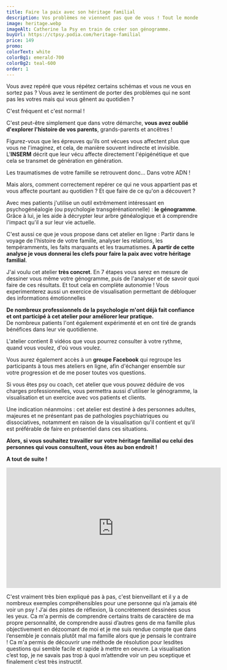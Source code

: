 ```yaml
---
title: Faire la paix avec son héritage familial
description: Vos problèmes ne viennent pas que de vous ! Tout le monde hérite des troubles psychologique de sa famille. Ensemble, nous allons trouver ce qui ne vous appartient pas et débloquer votre situation.
image: heritage.webp
imageAlt: Catherine la Psy en train de créer son génogramme.
buyUrl: https://ctpsy.podia.com/heritage-familial
price: 149
promo: 
colorText: white
colorBg1: emerald-700
colorBg2: teal-600
order: 1
---
```


<display-text display="frame">
Vous avez repéré que vous répétez certains schémas et vous ne vous en sortez pas ?  
Vous avez le sentiment de porter des problèmes qui ne sont pas les votres mais qui vous gênent au quotidien ?
</display-text>

<display-text>C'est fréquent et c'est normal !</display-text>

C'est peut-être simplement que dans votre démarche, **vous avez oublié d'explorer l'histoire de vos parents**, grands-parents et ancêtres !

Figurez-vous que les épreuves qu'ils ont vécues vous affectent plus que vous ne l'imaginez, et cela, de manière souvent indirecte et invisible. L'**INSERM** décrit que leur vécu affecte directement l'épigénétique et que cela se transmet de génération en génération. 

<display-text>
Les traumatismes de votre famille se retrouvent donc... Dans votre ADN !
</display-text>

Mais alors, comment correctement repérer ce qui ne vous appartient pas et vous affecte pourtant au quotidien ?
Et que faire de ce qu'on a découvert ?

Avec mes patients j'utilise un outil extrêmement intéressant en psychogénéalogie (ou psychologie transgérénationnelle) : **le génogramme**. Grâce à lui, je les aide à décrypter leur arbre généalogique et à comprendre l'impact qu'il a sur leur vie actuelle.

C'est aussi ce que je vous propose dans cet atelier en ligne : Partir dans le voyage de l'histoire de votre famille, analyser les relations, les tempéramments, les faits marquants et les traumatismes. **A partir de cette analyse je vous donnerai les clefs pour faire la paix avec votre héritage familial**.

J'ai voulu cet atelier **très concret**. En 7 étapes vous serez en mesure de dessiner vous même votre génogramme, puis de l'analyser et de savoir quoi faire de ces résultats. Et tout cela en complète autonomie !
Vous experimenterez aussi un exercice de visualisation permettant de débloquer des informations émotionnelles

**De nombreux professionnels de la psychologie m'ont déjà fait confiance et ont participé à cet atelier pour améliorer leur pratique.**  
De nombreux patients l'ont également expérimenté et en ont tiré de grands bénéfices dans leur vie quotidienne.

<display-text>L'atelier contient 8 vidéos que vous pourrez consulter à votre rythme, quand vous voulez, d'où vous voulez.</display-text>

Vous aurez également accès à un **groupe Facebook** qui regroupe les participants à tous mes ateliers en ligne, afin d'échanger ensemble sur votre progression et de me poser toutes vos questions.

Si vous êtes psy ou coach, cet atelier que vous pouvez déduire de vos charges professionnelles, vous permettra aussi d'utiliser le génogramme, la visualisation et un exercice avec vos patients et clients.

Une indication néanmoins : cet atelier est destiné à des personnes adultes, majeures et ne présentant pas de pathologies psychiatriques ou dissociatives, notamment en raison de la visualisation qu'il contient et qu'il est préférable de faire en présentiel dans ces situations.

**Alors, si vous souhaitez travailler sur votre héritage familial ou celui des personnes qui vous consultent, vous êtes au bon endroit !**

**A tout de suite !**

<embed-code><iframe width="560" height="315" src="https://www.youtube.com/embed/5V_kes52H-M" frameborder="0" allow="accelerometer; autoplay; clipboard-write; encrypted-media; gyroscope; picture-in-picture" allowfullscreen></iframe></embed-code>

<testimonials>
<testimonial author="Sonia" image="woman1">
  C'est vraiment très bien expliqué pas à pas, c'est bienveillant et il y a de nombreux exemples compréhensibles pour une personne qui n’a jamais été voir un psy ! J’ai des pistes de réflexion, là concrètement dessinées sous les yeux.
</testimonial>

<testimonial author="Anne-Lise" image="woman2">
Ca m'a permis de comprendre certains traits de caractère de ma propre personnalité, de comprendre aussi d’autres gens de ma famille plus objectivement en dézoomant de moi et je me suis rendue compte que dans l’ensemble je connais plutôt mal ma famille alors que je pensais le contraire !
</testimonial>

<testimonial author="Cédric" image="man1">
Ca m'a permis de découvrir une méthode de résolution pour lesdites questions qui semble facile et rapide à mettre en oeuvre.
</testimonial>

<testimonial author="Clément" image="man2">
La visualisation c’est top, je ne savais pas trop à quoi m’attendre voir un peu sceptique et finalement c’est très instructif.
</testimonial>
</testimonials>



